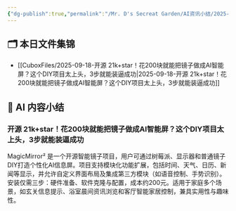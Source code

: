 ```yaml
---
{"dg-publish":true,"permalink":"/Mr. D's Secreat Garden/AI资讯小结/2025-09-18 AI资讯小结/"}
---
```



## 🗂️ 本日文件集锦 
- [[CuboxFiles/2025-09-18-开源 21k+star！花200块就能把镜子做成AI智能屏？这个DIY项目太上头，3步就能装逼成功\|2025-09-18-开源 21k+star！花200块就能把镜子做成AI智能屏？这个DIY项目太上头，3步就能装逼成功]] 



## 🤖 AI 内容小结 
### 开源 21k+star！花200块就能把镜子做成AI智能屏？这个DIY项目太上头，3步就能装逼成功

MagicMirror² 是一个开源智能镜子项目，用户可通过树莓派、显示器和普通镜子DIY打造个性化AI信息屏。项目支持模块化功能扩展，包括时间、天气、日历、新闻等显示，并允许自定义界面布局及集成第三方模块（如语音控制、手势识别）。安装仅需三步：硬件准备、软件克隆与配置，成本约200元。适用于家庭多个场景，如玄关信息提示、浴室晨间资讯浏览和客厅智能家居控制，兼具实用性与趣味性。
